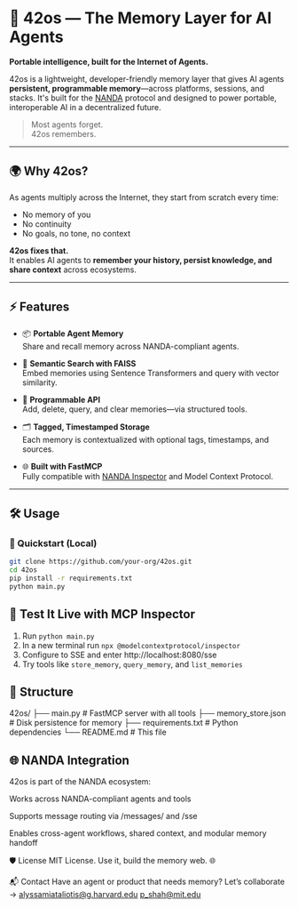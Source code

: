 # 🧠 42os — The Memory Layer for AI Agents

**Portable intelligence, built for the Internet of Agents.**

42os is a lightweight, developer-friendly memory layer that gives AI agents **persistent, programmable memory**—across platforms, sessions, and stacks. It's built for the [NANDA](https://nanda-registry.com/) protocol and designed to power portable, interoperable AI in a decentralized future.

> Most agents forget.  
> 42os remembers.

---

## 🌍 Why 42os?

As agents multiply across the Internet, they start from scratch every time:
- No memory of you
- No continuity
- No goals, no tone, no context

**42os fixes that.**  
It enables AI agents to **remember your history, persist knowledge, and share context** across ecosystems.

---

## ⚡️ Features

- 📦 **Portable Agent Memory**  
  Share and recall memory across NANDA-compliant agents.

- 🧠 **Semantic Search with FAISS**  
  Embed memories using Sentence Transformers and query with vector similarity.

- 🔄 **Programmable API**  
  Add, delete, query, and clear memories—via structured tools.

- 🗂 **Tagged, Timestamped Storage**  
  Each memory is contextualized with optional tags, timestamps, and sources.

- 🌐 **Built with FastMCP**  
  Fully compatible with [NANDA Inspector](https://inspector.nanda-registry.com) and Model Context Protocol.

---

## 🛠 Usage

### 🚀 Quickstart (Local)

```bash
git clone https://github.com/your-org/42os.git
cd 42os
pip install -r requirements.txt
python main.py
```

## 🧪 Test It Live with MCP Inspector

1. Run ```python main.py ```
2. In a new terminal run ``` npx @modelcontextprotocol/inspector ```
3. Configure to SSE and enter http://localhost:8080/sse
4. Try tools like ```store_memory```, ```query_memory```, and ```list_memories```

## 📁 Structure 

42os/
├── main.py              # FastMCP server with all tools
├── memory_store.json    # Disk persistence for memory
├── requirements.txt     # Python dependencies
└── README.md            # This file


## 🌐 NANDA Integration

42os is part of the NANDA ecosystem:

Works across NANDA-compliant agents and tools

Supports message routing via /messages/ and /sse

Enables cross-agent workflows, shared context, and modular memory handoff


🛡 License
MIT License.
Use it, build the memory web. 🌐

📬 Contact
Have an agent or product that needs memory?
Let’s collaborate → alyssamiataliotis@g.harvard.edu  p_shah@mit.edu
